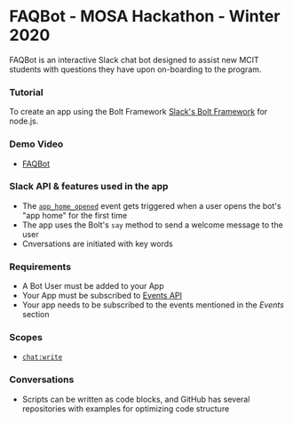 # FAQBot - MOSA Hackathon - Winter 2020

FAQBot is an interactive Slack chat bot designed to assist new MCIT students with questions they have upon on-boarding to the program. 

### Tutorial

To create an app using the Bolt Framework [Slack's Bolt Framework](https://slack.dev/bolt/tutorial/getting-started) for node.js.

### Demo Video
* [FAQBot](https://youtu.be/n3St1_A9jyc)

### Slack API & features used in the app

* The [`app_home_opened`](https://api.slack.com/events/app_home_opened) event gets triggered when a user opens the bot's "app home" for the first time
* The app uses the Bolt's `say` method to send a welcome message to the user
* Cnversations are initiated with key words

### Requirements

* A Bot User must be added to your App
* Your App must be subscribed to [Events API](https://api.slack.com/events-api)
* Your app needs to be subscribed to the events mentioned in the *Events* section

### Scopes

* [`chat:write`](https://api.slack.com/scopes/chat:write)

### Conversations

* Scripts can be written as code blocks, and GitHub has several repositories with examples for optimizing code structure



